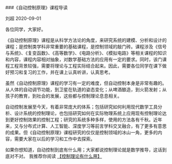 ###《自动控制原理》课程导读

刘超  2020-09-01

各位同学，大家好。

《自动控制原理》课程是从科学方法论的角度，来研究系统的建模、分析和设计的课程；是控制类学科非常重要的基础课程，是控制领域的敲门砖。课程涉及《信号与系统》、《复变函数》、《高等数学》、《电路分析》、《模拟电路》等相关课程的知识和内容，课程内容相对抽象，对数学基础方法的应用有一定的要求。同时，该门课程工程背景较强，需要将理论与工程实际结合起来。因此，需要各位同学在课下做好预习和复习的工作，并在课上认真听讲，认真思考。

虽然《自动控制原理》课程的学习有一定的难度，但自动控制本身是非常有趣的。从人体的自动调节功能，到卫星在轨道的姿态变化；从啤酒酿造，到火箭发射；从孩子的教育，到社会的发展，这些都与控制理论息息相关。

自动控制发展至今天，有着非常庞大的体系；包括研究如何利用现代数学工具分析、设计系统的控制理论，也包括研究如何在实际物理系统上应用现有控制理论达到更好控制效果的控制工程；研究的系统多种多样，使用的方法各有千秋。近年来，又与分布式计算、人工智能、深度学习等前言学科交叉融合，有了更多有意思的成果。但《自动控制原理》课程研究的仅仅是控制领域的冰山一角，更多的内容，需要大家在以后的学习和工作中去探索。

如果你想知道，自动控制到底有什么用；大家都说控制理论就是数学推导，这话到底对不对。  我推荐你阅读 [【控制理论有什么用】](Reading/控制理论有什么用.pdf)



